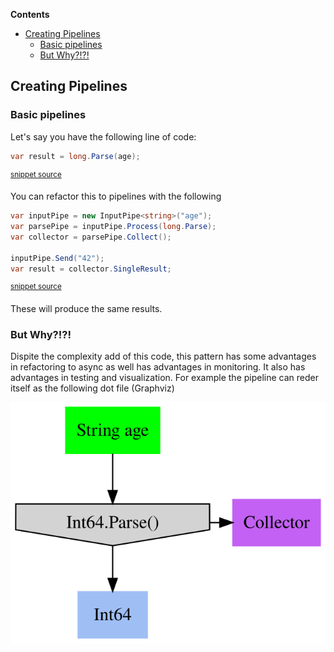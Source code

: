 <!--
GENERATED FILE - DO NOT EDIT
This file was generated by [MarkdownSnippets](https://github.com/SimonCropp/MarkdownSnippets).
Source File: /docs/mdsource/Pipelines.source.md
To change this file edit the source file and then run MarkdownSnippets.
-->
<!-- START doctoc generated TOC please keep comment here to allow auto update -->
<!-- DON'T EDIT THIS SECTION, INSTEAD RE-RUN doctoc TO UPDATE -->
**Contents**

- [Creating Pipelines](#creating-pipelines)
  - [Basic pipelines](#basic-pipelines)
  - [But Why?!?!](#but-why)

<!-- END doctoc generated TOC please keep comment here to allow auto update -->

## Creating Pipelines

### Basic pipelines

Let's say you have the following line of code:

<!-- snippet: basic_code_line -->
```cs
var result = long.Parse(age);
```
<sup>[snippet source](/Pipelines.Test/PipelineTests.cs#L23-L25)</sup>
<!-- endsnippet -->

You can refactor this to pipelines with the following

<!-- snippet: basic_pipeline -->
```cs
var inputPipe = new InputPipe<string>("age");
var parsePipe = inputPipe.Process(long.Parse);
var collector = parsePipe.Collect();

inputPipe.Send("42");
var result = collector.SingleResult;
```
<sup>[snippet source](/Pipelines.Test/PipelineTests.cs#L30-L37)</sup>
<!-- endsnippet -->

These will produce the same results.

### But Why?!?!

Dispite the complexity add of this code, this pattern has some advantages in refactoring to async 
as well has advantages in monitoring. It also has advantages in testing and visualization.
For example the pipeline can reder itself as the following dot file (Graphviz)

![GraphViz of Pipeline](/Pipelines.Test/PipelineTests.BasicPipelineTest.approved.dot.svg)
